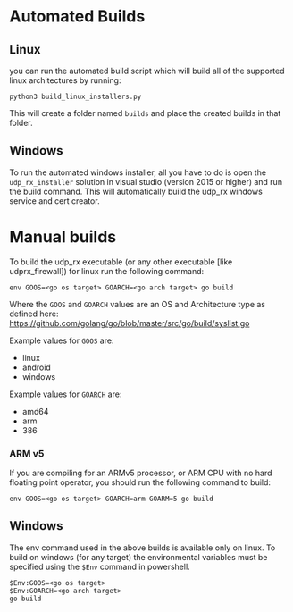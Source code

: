 # Automated Builds
## Linux
you can run the automated build script which will build all of the supported linux architectures by running:

```shell
python3 build_linux_installers.py
```

This will create a folder named `builds` and place the created builds in that folder.

## Windows
To run the automated windows installer, all you have to do is open the `udp_rx_installer` solution in visual studio (version 2015 or higher) and run the build command. This will automatically build the udp_rx windows service and cert creator.

# Manual builds
To build the udp_rx executable (or any other executable [like udprx_firewall]) for linux run the following command:

```shell
env GOOS=<go os target> GOARCH=<go arch target> go build
```

Where the `GOOS` and `GOARCH` values are an OS and Architecture type as defined here: https://github.com/golang/go/blob/master/src/go/build/syslist.go

Example values for `GOOS` are:
* linux
* android
* windows

Example values for `GOARCH` are:
* amd64
* arm
* 386

### ARM v5
If you are compiling for an ARMv5 processor, or ARM CPU with no hard floating point operator, you should run the following command to build:

```shell
env GOOS=<go os target> GOARCH=arm GOARM=5 go build
```

## Windows
The env command used in the above builds is available only on linux. To build on windows (for any target) the environmental variables must be specified using the `$Env` command in powershell. 

```shell
$Env:GOOS=<go os target>
$Env:GOARCH=<go arch target>
go build
```